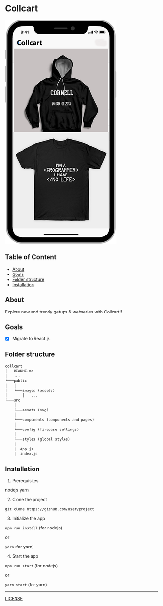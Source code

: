 # Collcart

![Collcart](./public/images/iPhone.png)

## Table of Content

- [About](#about)
- [Goals](#goals)
- [Folder structure](#folder-structure)
- [Installation](#installation)

## About

Explore new and trendy getups & webseries with Collcart!!

## Goals

- [X] Migrate to React.js

## Folder structure

```
collcart
│   README.md
│   ...
└───public
│   │
│   └───images (assets)
│       │   ...
└───src
    │   
    └───assets (svg)
    │   
    └───components (components and pages)
    │   
    └───config (firebase settings)
    │   
    └───styles (global styles)
    |
    |  App.js
    |  index.js
```

## Installation

1. Prerequisites

[nodejs](https://nodejs.org)
[yarn](https://yarnpkg.com)

2. Clone the project

`git clone https://github.com/user/project`

3. Initialize the app

`npm run install` (for nodejs)

or

`yarn` (for yarn)

4. Start the app

`npm run start` (for nodejs)

or

`yarn start` (for yarn)

------

[LICENSE](./LICENSE)
